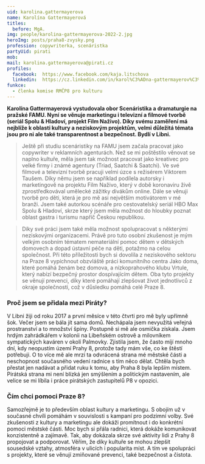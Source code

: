 ```yaml
---
uid: karolina.gattermayerova
name: Karolína Gattermayerová
titles:
  before: MgA.
img: people/karolina-gattermayerova-2022-2.jpg
heroImg: posts/praha8-zvysky.png
profession: copywriterka, scenáristka
partyUid: pirati
mob:
mail: karolina.gattermayerova@pirati.cz
profiles:
  facebook:  https://www.facebook.com/kaja.litschova
  linkedin:  https://cz.linkedin.com/in/karol%C3%ADna-gattermayerov%C3%A1-a4b454131
funkce:
  - členka komise RMČP8 pro kulturu
---
```


**Karolína Gattermayerová vystudovala obor Scenáristika a dramaturgie na pražské FAMU. Nyní se věnuje marketingu i televizní a filmové tvorbě (seriál Spolu & Hladoví, projekt Film Naživo). Díky svému zaměření má nejblíže k oblasti kultury a neziskovým projektům, velmi důležitá témata jsou pro ni ale také transparentnost a bezpečnost. Bydlí v Libni.**

>Ještě při studiu scenáristiky na FAMU jsem začala pracovat jako copywriter v reklamních agenturách. Než se mi poštěstilo věnovat se naplno kultuře, měla jsem tak možnost pracovat jako kreativec pro velké firmy i známé agentury (Triad, Saatchi & Saatchi). Ve své filmové a televizní tvorbě pracuji velmi úzce s režisérem Viktorem Taušem. Díky němu jsem se například podílela autorsky i marketingově na projektu Film Naživo, který v době koronaviru živě zprostředkovával umělecké zážitky divákům online. Dále se věnuji tvorbě pro děti, která je pro mě asi největším motivátorem v mé branži. Jsem také autorkou scénáře pro cestovatelský seriál HBO Max Spolu & Hladoví, skrze který jsem měla možnost do hloubky poznat oblast gastra i turismu napříč Českou republikou.

> Díky své práci jsem také měla možnost spolupracovat s některými neziskovými organizacemi. Právě pro tuto osobní zkušenost je mým velkým osobním tématem nemateriální pomoc dětem v dětských domovech a dopad ústavní péče na děti, potažmo na celou společnost. Při této příležitosti bych si dovolila z neziskového sektoru na Praze 8 vypíchnout obzvláště práci komunitního centra Jako doma, které pomáhá ženám bez domova, a nízkoprahového klubu Vrtule, který nabízí bezpečný prostor dospívajícím dětem. Oba tyto projekty se věnují prevenci, díky které pomáhají zlepšovat život jednotlivců z okraje společnosti, což v důsledku pomáhá celé Praze 8.

### Proč jsem se přidala mezi Piráty?
V Libni žiji od roku 2017 a první měsíce v této čtvrti pro mě byly upřímně šok. Večer jsem se bála jít sama domů. Nechápala jsem nevyužitá veřejná prostranství a to množství špíny. Postupně si mě ale osmička získala. Jsem hrdým zahrádkářem v kolonii na Libeňském ostrově a milovníkem sympatických kaváren v okolí Palmovky. Zjistila jsem, že často míjí mnoho dní, kdy neopustím území Prahy 8, protože tady mám vše, co ke štěstí potřebuji. O to více mě ale mrzí ta odvrácená strana mé městské části a neschopnost současného vedení radnice s tím něco dělat. Chtěla bych přestat jen nadávat a přidat ruku k tomu, aby Praha 8 byla lepším místem. Pirátská strana mi není blízká jen smýšlením a politickým nastavením, ale velice se mi líbila i práce pirátských zastupitelů P8 v opozici.

### Čím chci pomoci Praze 8?
Samozřejmě je to především oblast kultury a marketingu. S obojím už v současné chvíli pomáhám v souvislosti s kampaní pro podzimní volby. Své zkušenosti z kultury a marketingu ale dokáži promítnout i do konkrétní pomoci městské části. Moc bych si přála radnici, která dokáže komunikovat konzistentně a zajímavě. Tak, aby dokázala skrze své aktivity lidi z Prahy 8 propojovat a podporovat. Věřím, že díky kultuře se mohou zlepšit sousedské vztahy, atmosféra v ulicích i popularita míst. A tím ve spolupráci s projekty, které se věnují zmiňované prevenci, také bezpečnost a čistota.
